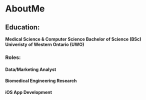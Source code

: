 # AboutMe
## Education: 
**Medical Science & Computer Science 
Bachelor of Science (BSc) 
Univeristy of Western Ontario (UWO)**

### Roles: 
#### Data/Marketing Analyst
#### Biomedical Engineering Research
#### iOS App Development
